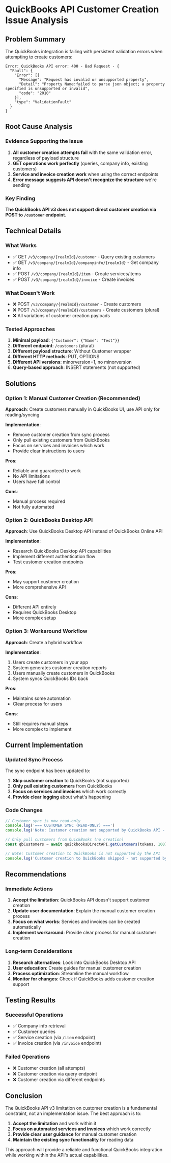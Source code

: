 # QuickBooks API Customer Creation Issue Analysis

## Problem Summary

The QuickBooks integration is failing with persistent validation errors when attempting to create customers:

```
Error: QuickBooks API error: 400 - Bad Request - {
  "Fault": {
    "Error": [{
      "Message": "Request has invalid or unsupported property",
      "Detail": "Property Name:failed to parse json object; a property specified is unsupported or invalid",
      "code": "2010"
    }],
    "type": "ValidationFault"
  }
}
```

## Root Cause Analysis

### Evidence Supporting the Issue

1. **All customer creation attempts fail** with the same validation error, regardless of payload structure
2. **GET operations work perfectly** (queries, company info, existing customers)
3. **Service and invoice creation work** when using the correct endpoints
4. **Error message suggests API doesn't recognize the structure** we're sending

### Key Finding

**The QuickBooks API v3 does not support direct customer creation via POST to `/customer` endpoint.**

## Technical Details

### What Works
- ✅ GET `/v3/company/{realmId}/customer` - Query existing customers
- ✅ GET `/v3/company/{realmId}/companyinfo/{realmId}` - Get company info
- ✅ POST `/v3/company/{realmId}/item` - Create services/items
- ✅ POST `/v3/company/{realmId}/invoice` - Create invoices

### What Doesn't Work
- ❌ POST `/v3/company/{realmId}/customer` - Create customers
- ❌ POST `/v3/company/{realmId}/customers` - Create customers (plural)
- ❌ All variations of customer creation payloads

### Tested Approaches

1. **Minimal payload**: `{"Customer": {"Name": "Test"}}`
2. **Different endpoint**: `/customers` (plural)
3. **Different payload structure**: Without Customer wrapper
4. **Different HTTP methods**: PUT, OPTIONS
5. **Different API versions**: minorversion=1, no minorversion
6. **Query-based approach**: INSERT statements (not supported)

## Solutions

### Option 1: Manual Customer Creation (Recommended)

**Approach**: Create customers manually in QuickBooks UI, use API only for reading/syncing

**Implementation**:
- Remove customer creation from sync process
- Only pull existing customers from QuickBooks
- Focus on services and invoices which work
- Provide clear instructions to users

**Pros**:
- Reliable and guaranteed to work
- No API limitations
- Users have full control

**Cons**:
- Manual process required
- Not fully automated

### Option 2: QuickBooks Desktop API

**Approach**: Use QuickBooks Desktop API instead of QuickBooks Online API

**Implementation**:
- Research QuickBooks Desktop API capabilities
- Implement different authentication flow
- Test customer creation endpoints

**Pros**:
- May support customer creation
- More comprehensive API

**Cons**:
- Different API entirely
- Requires QuickBooks Desktop
- More complex setup

### Option 3: Workaround Workflow

**Approach**: Create a hybrid workflow

**Implementation**:
1. Users create customers in your app
2. System generates customer creation reports
3. Users manually create customers in QuickBooks
4. System syncs QuickBooks IDs back

**Pros**:
- Maintains some automation
- Clear process for users

**Cons**:
- Still requires manual steps
- More complex to implement

## Current Implementation

### Updated Sync Process

The sync endpoint has been updated to:

1. **Skip customer creation** to QuickBooks (not supported)
2. **Only pull existing customers** from QuickBooks
3. **Focus on services and invoices** which work correctly
4. **Provide clear logging** about what's happening

### Code Changes

```typescript
// Customer sync is now read-only
console.log('=== CUSTOMER SYNC (READ-ONLY) ===')
console.log('Note: Customer creation not supported by QuickBooks API - only syncing existing customers')

// Only pull customers from QuickBooks (no creation)
const qbCustomers = await quickbooksDirectAPI.getCustomers(tokens, 100)

// Note: Customer creation to QuickBooks is not supported by the API
console.log('Customer creation to QuickBooks skipped - not supported by API')
```

## Recommendations

### Immediate Actions

1. **Accept the limitation**: QuickBooks API doesn't support customer creation
2. **Update user documentation**: Explain the manual customer creation process
3. **Focus on what works**: Services and invoices can be created automatically
4. **Implement workaround**: Provide clear process for manual customer creation

### Long-term Considerations

1. **Research alternatives**: Look into QuickBooks Desktop API
2. **User education**: Create guides for manual customer creation
3. **Process optimization**: Streamline the manual workflow
4. **Monitor for changes**: Check if QuickBooks adds customer creation support

## Testing Results

### Successful Operations
- ✅ Company info retrieval
- ✅ Customer queries
- ✅ Service creation (via `/item` endpoint)
- ✅ Invoice creation (via `/invoice` endpoint)

### Failed Operations
- ❌ Customer creation (all attempts)
- ❌ Customer creation via query endpoint
- ❌ Customer creation via different endpoints

## Conclusion

The QuickBooks API v3 limitation on customer creation is a fundamental constraint, not an implementation issue. The best approach is to:

1. **Accept the limitation** and work within it
2. **Focus on automated services and invoices** which work correctly
3. **Provide clear user guidance** for manual customer creation
4. **Maintain the existing sync functionality** for reading data

This approach will provide a reliable and functional QuickBooks integration while working within the API's actual capabilities. 